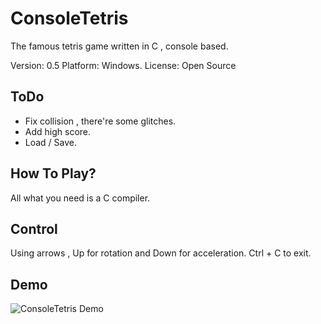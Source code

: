# ConsoleTetris

The famous tetris game written in C , console based.

Version: 0.5
Platform: Windows.
License: Open Source

## ToDo
- Fix collision , there're some glitches.
- Add high score.
- Load / Save.

## How To Play?
All what you need is a C compiler.

## Control
Using arrows , Up for rotation and Down for acceleration.
Ctrl + C to exit.

## Demo
![ConsoleTetris Demo](https://imgur.com/a/PnxJLwd)
